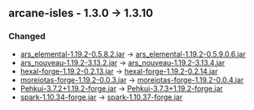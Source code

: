 ## arcane-isles - 1.3.0 -> 1.3.10

### Changed

  * [ars_elemental-1.19.2-0.5.8.2.jar](https://www.curseforge.com/minecraft/mc-mods/ars-elemental/files/4424442) -> [ars_elemental-1.19.2-0.5.9.0.6.jar](https://www.curseforge.com/minecraft/mc-mods/ars-elemental/files/4533496)
  * [ars_nouveau-1.19.2-3.13.2.jar](https://www.curseforge.com/minecraft/mc-mods/ars-nouveau/files/4477656) -> [ars_nouveau-1.19.2-3.13.4.jar](https://www.curseforge.com/minecraft/mc-mods/ars-nouveau/files/4512859)
  * [hexal-forge-1.19.2-0.2.13.jar](https://www.curseforge.com/minecraft/mc-mods/hexal/files/4465549) -> [hexal-forge-1.19.2-0.2.14.jar](https://www.curseforge.com/minecraft/mc-mods/hexal/files/4491342)
  * [moreiotas-forge-1.19.2-0.0.3.jar](https://www.curseforge.com/minecraft/mc-mods/moreiotas/files/4388738) -> [moreiotas-forge-1.19.2-0.0.4.jar](https://www.curseforge.com/minecraft/mc-mods/moreiotas/files/4509053)
  * [Pehkui-3.7.2+1.19.2-forge.jar](https://www.curseforge.com/minecraft/mc-mods/pehkui/files/4461979) -> [Pehkui-3.7.3+1.19.2-forge.jar](https://www.curseforge.com/minecraft/mc-mods/pehkui/files/4492252)
  * [spark-1.10.34-forge.jar](https://www.curseforge.com/minecraft/mc-mods/spark/files/4443553) -> [spark-1.10.37-forge.jar](https://www.curseforge.com/minecraft/mc-mods/spark/files/4505309)

